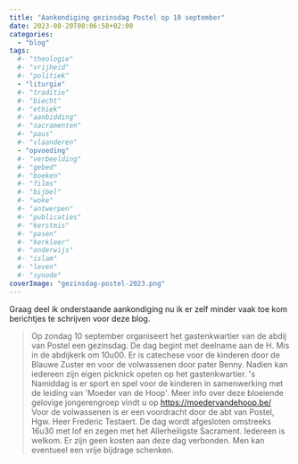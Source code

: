 ```yaml
---
title: "Aankondiging gezinsdag Postel op 10 september"
date: 2023-08-20T00:06:58+02:00
categories: 
  - "blog"
tags:
  #- "theologie"
  #- "vrijheid"
  #- "politiek"
  - "liturgie"
  #- "traditie"
  #- "biecht"
  #- "ethiek"
  #- "aanbidding"
  #- "sacramenten"
  #- "paus"
  #- "vlaanderen"
  - "opvoeding"
  #- "verbeelding"
  #- "gebed"
  #- "boeken"
  #- "films"
  #- "bijbel"
  #- "woke"
  #- "antwerpen"
  #- "publicaties"
  #- "kerstmis"
  #- "pasen"
  #- "kerkleer"
  #- "onderwijs"
  #- "islam"
  #- "leven"
  #- "synode"
coverImage: "gezinsdag-postel-2023.png"
---
```


Graag deel ik onderstaande aankondiging nu ik er zelf minder vaak toe kom berichtjes te schrijven voor deze blog.

> Op zondag 10 september organiseert het gastenkwartier van de abdij van Postel een gezinsdag.
De dag begint met deelname aan de H. Mis in de abdijkerk om 10u00.
Er is catechese voor de kinderen door de Blauwe Zuster en voor de volwassenen door pater Benny.
Nadien kan iedereen zijn eigen picknick opeten op het gastenkwartier.
's Namiddag is er sport en spel voor de kinderen in samenwerking met de leiding van 'Moeder van de Hoop'. Meer info over deze bloeiende gelovige jongerengroep vindt u op https://moedervandehoop.be/
Voor de volwassenen is er een voordracht door de abt van Postel, Hgw. Heer Frederic Testaert.
De dag wordt afgesloten omstreeks 16u30 met lof en zegen met het Allerheiligste Sacrament.
Iedereen is welkom. Er zijn geen kosten aan deze dag verbonden. Men kan eventueel een vrije bijdrage schenken.

